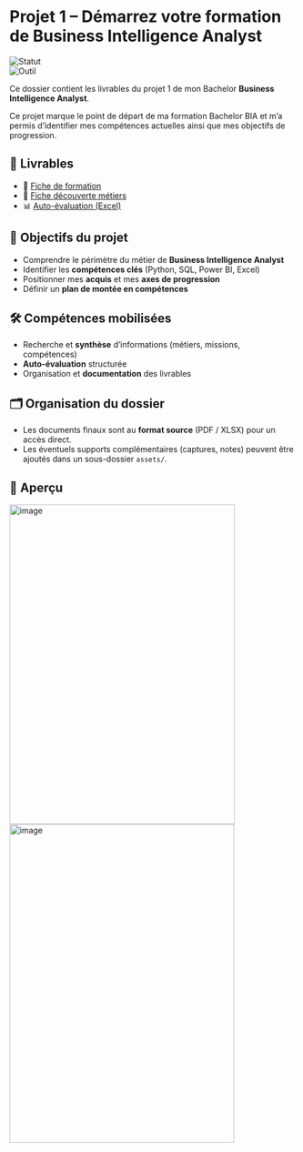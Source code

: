 # Projet 1 – Démarrez votre formation de Business Intelligence Analyst

![Statut](https://img.shields.io/badge/Projet-Terminé-brightgreen)  
![Outil](https://img.shields.io/badge/Outil-Excel-blue)  

Ce dossier contient les livrables du projet 1 de mon Bachelor **Business Intelligence Analyst**.

Ce projet marque le point de départ de ma formation Bachelor BIA et m’a permis d’identifier mes compétences actuelles ainsi que mes objectifs de progression.



## 📑 Livrables
- 📄 [Fiche de formation](Deluy_Leslie_1_Fiche_formation_022025.pdf)
- 📄 [Fiche découverte métiers](Deluy_Leslie_2_fiche_decouverte_metiers_022025.pdf)
- 📊 [Auto-évaluation (Excel)](Deluy_Leslie_3_auto_evaluation_022025.xlsx)

## 🎯 Objectifs du projet
- Comprendre le périmètre du métier de **Business Intelligence Analyst**
- Identifier les **compétences clés** (Python, SQL, Power BI, Excel)
- Positionner mes **acquis** et mes **axes de progression**
- Définir un **plan de montée en compétences**

## 🛠 Compétences mobilisées
- Recherche et **synthèse** d’informations (métiers, missions, compétences)
- **Auto-évaluation** structurée
- Organisation et **documentation** des livrables

## 🗂️ Organisation du dossier
- Les documents finaux sont au **format source** (PDF / XLSX) pour un accès direct.
- Les éventuels supports complémentaires (captures, notes) peuvent être ajoutés dans un sous-dossier `assets/`.

## 👀 Aperçu
<img width="396" height="562" alt="image" src="https://github.com/user-attachments/assets/86b63e00-2903-41b4-a13a-3721d885e588" /><img width="395" height="560" alt="image" src="https://github.com/user-attachments/assets/3072fb9a-2e91-4e92-97b4-ff19a64b299a" />
